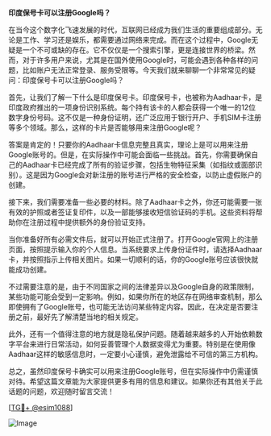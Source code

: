 **印度保号卡可以注册Google吗？**

在当今这个数字化飞速发展的时代，互联网已经成为我们生活的重要组成部分。无论是工作、学习还是娱乐，都需要通过网络来完成。而在这个过程中，Google无疑是一个不可或缺的存在。它不仅仅是一个搜索引擎，更是连接世界的桥梁。然而，对于许多用户来说，尤其是在国外使用Google时，可能会遇到各种各样的问题，比如账户无法正常登录、服务受限等。今天我们就来聊聊一个非常常见的疑问：印度保号卡可以注册Google吗？

首先，让我们了解一下什么是印度保号卡。印度保号卡，也被称为Aadhaar卡，是印度政府推出的一项身份识别系统。每个持有该卡的人都会获得一个唯一的12位数字身份号码。这不仅是一种身份证明，还广泛应用于银行开户、手机SIM卡注册等多个领域。那么，这样的卡片是否能够用来注册Google呢？

答案是肯定的！只要你的Aadhaar卡信息完整且真实，理论上是可以用来注册Google账号的。但是，在实际操作中可能会面临一些挑战。首先，你需要确保自己的Aadhaar卡已经完成了所有的验证步骤，包括生物特征采集（如指纹或面部识别）。这是因为Google会对新注册的账号进行严格的安全检查，以防止虚假账户的创建。

接下来，我们需要准备一些必要的材料。除了Aadhaar卡之外，你还可能需要一张有效的护照或者签证复印件，以及一部能够接收短信验证码的手机。这些资料将帮助你在注册过程中提供额外的身份验证支持。

当你准备好所有必需文件后，就可以开始正式注册了。打开Google官网上的注册页面，按照提示输入你的个人信息。当系统要求上传身份证件时，请选择Aadhaar卡，并按照指示上传相关图片。如果一切顺利的话，你的Google账号应该很快就能成功创建。

不过需要注意的是，由于不同国家之间的法律差异以及Google自身的政策限制，某些功能可能会受到一定影响。例如，如果你所在的地区存在网络审查机制，那么即使拥有了Google账号，也可能无法访问某些特定内容。因此，在决定是否要注册之前，最好先了解清楚当地的相关规定。

此外，还有一个值得注意的地方就是隐私保护问题。随着越来越多的人开始依赖数字平台来进行日常活动，如何妥善管理个人数据变得尤为重要。特别是在使用像Aadhaar这样的敏感信息时，一定要小心谨慎，避免泄露给不可信的第三方机构。

总之，虽然印度保号卡确实可以用来注册Google账号，但在实际操作中仍需谨慎对待。希望这篇文章能为大家提供更多有用的信息和建议。如果你还有其他关于此话题的问题，欢迎随时留言交流！

[[TG💪+ @esim1088](https://t.me/s/esim1088)]

![Image](https://i.postimg.cc/4NQfJmqS/Snipaste-2025-05-13-00-14-12.png)